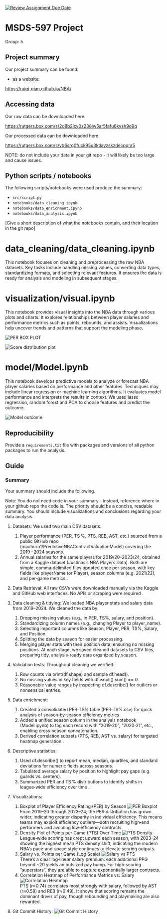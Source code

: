 [![Review Assignment Due Date](https://classroom.github.com/assets/deadline-readme-button-22041afd0340ce965d47ae6ef1cefeee28c7c493a6346c4f15d667ab976d596c.svg)](https://classroom.github.com/a/5GqajVEC)
# MSDS-597 Project

Group: 5

## Project summary

Our project summary can be found:

- as a website:

https://ruiqi-qian.github.io/NBA/

## Accessing data

Our raw data can be downloaded here:

https://rutgers.box.com/s/2d8b2lxy0z238jw5ar5fafu6kysh9o9q

Our processed data can be downloaded here:

https://rutgers.box.com/s/yb6srg0fuck95u3ktjayzskzdecpqra5

NOTE: do not include your data in your git repo - it will likely be too large and cause issues.

## Python scripts / notebooks

The following scripts/notebooks were used produce the summary:

- `src/script.py`
- `notebooks/data_cleaning.ipynb`
- `notebooks/data_enrichment.ipynb`
- `notebooks/data_analysis.ipynb`

[Give a short description of what the notebooks contain, and their location in the git repo]

# data_cleaning/data_cleaning.ipynb

This notebook focuses on cleaning and preprocessing the raw NBA datasets. Key tasks include handling missing values, converting data types, standardizing formats, and selecting relevant features. It ensures the data is ready for analysis and modeling in subsequent stages.

# visualization/visual.ipynb

This notebook provides visual insights into the NBA data through various plots and charts. It explores relationships between player salaries and performance metrics such as points, rebounds, and assists. Visualizations help uncover trends and patterns that support the modeling phase.

![PER BOX PLOT](image/1.png)

![Score distribution plot](image/2.png)

# model/Model.ipynb

This notebook develops predictive models to analyze or forecast NBA player salaries based on performance and other features. Techniques may include linear regression or machine learning algorithms. It evaluates model performance and interprets the results in context. We used lasso regression, random forest and PCA to choose features and predict the outcome.

![Model outcome](image/3.png)

## Reproducibility

Provide a `requirements.txt` file with packages and versions of all python packages to run the analysis.

## Guide

### Summary

Your summary should include the following. 

Note: You do not need code in your summary - instead, reference where in your github repo the code is. The priority should be a concise, readable summary. You should include visualizations and conclusions regarding your data analysis.

1. Datasets:
We used two main CSV datasets:
    1) Player performance (PER, TS %, PTS, REB, AST, etc.) sourced from a public GitHub repo (madhurn1/PredictiveNBAContractValuationModel) covering the 2019 – 2024 seasons.
    2) Annual salaries for the same players for 2019/20–2023/24, obtained from a Kaggle dataset (Justinas’s NBA Players Data).
Both are simple, comma‑delimited files updated once per season, with key fields like playerName (or Player), season columns (e.g. 2021/22), and per‑game metrics .

2. Data Retrieval: 
All raw CSVs were downloaded manually via the Kaggle and GitHub web interfaces. No APIs or scraping were required .

3. Data cleaning & tidying:
We loaded NBA player stats and salary data from 2019–2024. We cleaned the data by: 
    1) Dropping missing values (e.g., in PER, TS%, salary, and position). 
    2) Standardizing column names (e.g., changing Player to player_name). 
    3) Selecting important columns like Season, Player, PER, TS%, Salary, and Position. 
    4) Splitting the data by season for easier processing. 
    5) Merging player stats with their position data, ensuring no missing positions. 
At each stage, we saved cleaned datasets to CSV files, preparing tidy, analysis-ready data organized by season.

4. Validation tests:
Throughout cleaning we verified:
    1) Row counts via print(df.shape) and sample df.head().
    2) No missing values in key fields with df.isnull().sum() == 0.
    3) Reasonable value ranges by inspecting df.describe() for outliers or nonsensical entries.

5. Data enrichment:
    1) Created a consolidated PER‑TS% table (PER‑TS%.csv) for quick analysis of season‑by‑season efficiency metrics.
    2) Added a unified season column in the analysis notebook (Model.ipynb) to tag each record with “2019‑20”, “2020‑21”, etc., enabling cross‑season concatenation.
    3) Derived correlation subsets (PTS, REB, AST vs. salary) for targeted heatmap generation .

6. Descriptive statistics:
    1) Used df.describe() to report mean, median, quartiles, and standard deviations for numeric fields across seasons.
    2) Tabulated average salary by position to highlight pay gaps (e.g. guards vs. centers).
    3) Summarized PER and TS % distributions to identify shifts in league‑wide efficiency over time .

7. Visualizations:
    1) Boxplot of Player Efficiency Rating (PER) by Season 
    ![PER Boxplot](image/1.png)  
    From 2019–20 through 2023–24, the PER distribution has grown wider, indicating greater disparity in individual efficiency. This means teams may exploit efficiency outliers—both recruiting high‑end performers and avoiding low‑efficiency contracts.
    2) Density Plot of Points per Game (PTS) Over Time 
    ![PTS Density](image/2.png)  
    League‑wide scoring has crept upward each season, with 2023–24 showing the highest mean PTS density shift, indicating the modern NBA’s pace‑and‑space style continues to elevate scoring outputs.
    3) Salary vs. Points per Game (Log Scale) 
    ![Salary vs PTS](image/4.png)  
    There’s a clear log‑linear salary premium: each additional PPG beyond ~20 yields an outsized pay bump. For high‐scoring “superstars”, they are able to capture exponentially larger contracts.
    4) Correlation Heatmap of Performance Metrics vs. Salary
    ![Correlation Heatmap](image/5.png)  
    PTS (r≈0.74) correlates most strongly with salary, followed by AST (r≈0.58) and REB (r≈0.49). It shows that scoring remains the dominant driver of pay, though rebounding and playmaking are also rewarded.

8. Git Commit History:
![Git Commit History](image/6.png)

